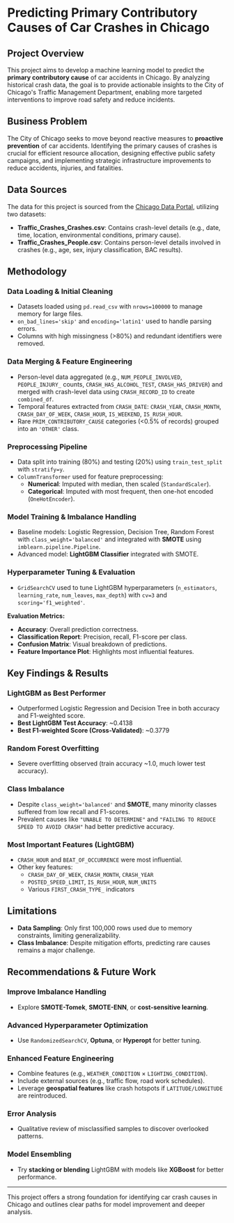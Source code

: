 # Predicting Primary Contributory Causes of Car Crashes in Chicago

## Project Overview
This project aims to develop a machine learning model to predict the **primary contributory cause** of car accidents in Chicago. By analyzing historical crash data, the goal is to provide actionable insights to the City of Chicago's Traffic Management Department, enabling more targeted interventions to improve road safety and reduce incidents.

## Business Problem
The City of Chicago seeks to move beyond reactive measures to **proactive prevention** of car accidents. Identifying the primary causes of crashes is crucial for efficient resource allocation, designing effective public safety campaigns, and implementing strategic infrastructure improvements to reduce accidents, injuries, and fatalities.

## Data Sources
The data for this project is sourced from the [Chicago Data Portal](https://data.cityofchicago.org), utilizing two datasets:

- **Traffic_Crashes_Crashes.csv**: Contains crash-level details (e.g., date, time, location, environmental conditions, primary cause).
- **Traffic_Crashes_People.csv**: Contains person-level details involved in crashes (e.g., age, sex, injury classification, BAC results).

## Methodology

### Data Loading & Initial Cleaning
- Datasets loaded using `pd.read_csv` with `nrows=100000` to manage memory for large files.
- `on_bad_lines='skip'` and `encoding='latin1'` used to handle parsing errors.
- Columns with high missingness (>80%) and redundant identifiers were removed.

### Data Merging & Feature Engineering
- Person-level data aggregated (e.g., `NUM_PEOPLE_INVOLVED`, `PEOPLE_INJURY_` counts, `CRASH_HAS_ALCOHOL_TEST`, `CRASH_HAS_DRIVER`) and merged with crash-level data using `CRASH_RECORD_ID` to create `combined_df`.
- Temporal features extracted from `CRASH_DATE`: `CRASH_YEAR`, `CRASH_MONTH`, `CRASH_DAY_OF_WEEK`, `CRASH_HOUR`, `IS_WEEKEND`, `IS_RUSH_HOUR`.
- Rare `PRIM_CONTRIBUTORY_CAUSE` categories (<0.5% of records) grouped into an `'OTHER'` class.

### Preprocessing Pipeline
- Data split into training (80%) and testing (20%) using `train_test_split` with `stratify=y`.
- `ColumnTransformer` used for feature preprocessing:
  - **Numerical**: Imputed with median, then scaled (`StandardScaler`).
  - **Categorical**: Imputed with most frequent, then one-hot encoded (`OneHotEncoder`).

### Model Training & Imbalance Handling
- Baseline models: Logistic Regression, Decision Tree, Random Forest with `class_weight='balanced'` and integrated with **SMOTE** using `imblearn.pipeline.Pipeline`.
- Advanced model: **LightGBM Classifier** integrated with SMOTE.

### Hyperparameter Tuning & Evaluation
- `GridSearchCV` used to tune LightGBM hyperparameters (`n_estimators`, `learning_rate`, `num_leaves`, `max_depth`) with `cv=3` and `scoring='f1_weighted'`.

**Evaluation Metrics:**
- **Accuracy**: Overall prediction correctness.
- **Classification Report**: Precision, recall, F1-score per class.
- **Confusion Matrix**: Visual breakdown of predictions.
- **Feature Importance Plot**: Highlights most influential features.

## Key Findings & Results

### LightGBM as Best Performer
- Outperformed Logistic Regression and Decision Tree in both accuracy and F1-weighted score.
- **Best LightGBM Test Accuracy**: ~0.4138
- **Best F1-weighted Score (Cross-Validated)**: ~0.3779

### Random Forest Overfitting
- Severe overfitting observed (train accuracy ~1.0, much lower test accuracy).

### Class Imbalance
- Despite `class_weight='balanced'` and **SMOTE**, many minority classes suffered from low recall and F1-scores.
- Prevalent causes like `"UNABLE TO DETERMINE"` and `"FAILING TO REDUCE SPEED TO AVOID CRASH"` had better predictive accuracy.

### Most Important Features (LightGBM)
- `CRASH_HOUR` and `BEAT_OF_OCCURRENCE` were most influential.
- Other key features:
  - `CRASH_DAY_OF_WEEK`, `CRASH_MONTH`, `CRASH_YEAR`
  - `POSTED_SPEED_LIMIT`, `IS_RUSH_HOUR`, `NUM_UNITS`
  - Various `FIRST_CRASH_TYPE_` indicators

## Limitations
- **Data Sampling**: Only first 100,000 rows used due to memory constraints, limiting generalizability.
- **Class Imbalance**: Despite mitigation efforts, predicting rare causes remains a major challenge.

## Recommendations & Future Work

### Improve Imbalance Handling
- Explore **SMOTE-Tomek**, **SMOTE-ENN**, or **cost-sensitive learning**.

### Advanced Hyperparameter Optimization
- Use `RandomizedSearchCV`, **Optuna**, or **Hyperopt** for better tuning.

### Enhanced Feature Engineering
- Combine features (e.g., `WEATHER_CONDITION` × `LIGHTING_CONDITION`).
- Include external sources (e.g., traffic flow, road work schedules).
- Leverage **geospatial features** like crash hotspots if `LATITUDE/LONGITUDE` are reintroduced.

### Error Analysis
- Qualitative review of misclassified samples to discover overlooked patterns.

### Model Ensembling
- Try **stacking or blending** LightGBM with models like **XGBoost** for better performance.

---

This project offers a strong foundation for identifying car crash causes in Chicago and outlines clear paths for model improvement and deeper analysis.

